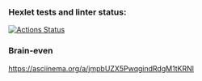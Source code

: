 ### Hexlet tests and linter status:
[![Actions Status](https://github.com/StrangerAlien/python-project-49/actions/workflows/hexlet-check.yml/badge.svg)](https://github.com/StrangerAlien/python-project-49/actions)
### Brain-even
https://asciinema.org/a/jmpbUZX5PwqgindRdgM1tKRNl
